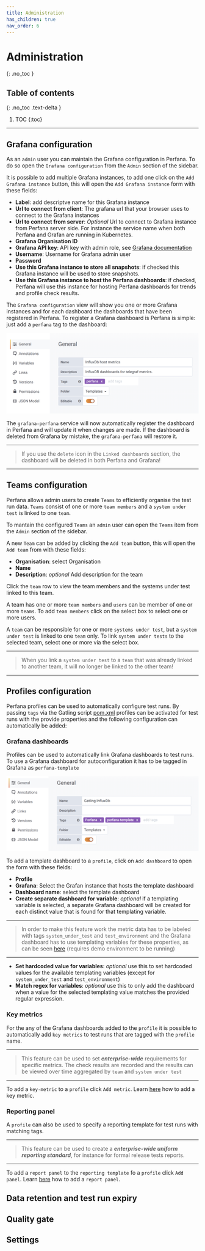 ```yaml
---
title: Administration
has_children: true
nav_order: 6
---
```


# Administration
{: .no_toc }

## Table of contents
{: .no_toc .text-delta }

1. TOC
{:toc}

---


## Grafana configuration

As an `admin` user you can maintain the Grafana configuration in Perfana. To do so open the `Grafana configuration` from the `Admin` section of the sidebar.

It is possible to add multiple Grafana instances, to add one click on the `Add Grafana instance` button, this will open the `Add Grafana instance` form with these fields:

* **Label**: add descriptve name for this Grafana instance
* **Url to connect from client**: The grafana url that your browser uses to connect to the Grafana instances
* **Url to connect from server**: *Optional* Url to connect to Grafana instance from Perfana server side. For instance the service name when both Perfana and Grafan are running in Kubernetes.
* **Grafana Organisation ID**
* **Grafana API key**: API key with admin role, see [Grafana documentation](https://grafana.com/docs/grafana/latest/http_api/auth/#create-api-token)
* **Username**: Username for Grafana admin user
* **Password**
* **Use this Grafana instance to store all snapshots**: if checked this Grafana instance will be used to store snapshots.
* **Use this Grafana instance to host the Perfana dashboards**: if checked, Perfana will use this instance for hosting Perfana dashboards for trends and profile check results.

The `Grafana configuration` view will show you one or more Grafana instances and for each dashboard the dashboards that have been registered in Perfana. To register a Grafana dashboard is Perfana is simple: just add a `perfana` tag to the dashboard:

![Grafana dashboard tags](../images/grafana-dashboard-tags.png)

The `grafana-perfana` service will now automatically register the dashboard in Perfana and will update it when changes are made. If the dashboard is deleted from Grafana by mistake, the `grafana-perfana` will restore it. 

--- 
> If you use the `delete` icon in the `Linked dashboards` section, the dashboard will be deleted in both Perfana and Grafana!
---
## Teams configuration

Perfana allows admin users to create `Teams` to efficiently organise the test run data. `Teams` consist of one or more `team members` and a `system under test` is linked to one `team`.

To mantain the configured `Teams` an `admin` user can open the `Teams` item from the `Admin` section of the sidebar.

A new `Team` can be added by clicking the `Add team` button, this will open the `Add team` from with these fields:

* **Organisation**: select Organisation
* **Name**
* **Description**: *optional* Add description for the team

Click the `team` row to view the team members and the systems under test linked to this team.

A team has one or more `team members` and `users` can be member of one or more `teams`. To add `team members` click on the select box to select one or more users.

A `team` can be responsible for one or more `systems under test`, but a `system under test` is linked to one `team` only. To link `system under tests` to the selected team, select one or more via the select box.

---
> When you link a `system under test` to a `team` that was already linked to another team, it will no longer be linked to the other team!
---
## Profiles configuration

Perfana profiles can be used to automatically configure test runs. By passing `tags` via the Gatling script [pom.xml](https://github.com/perfana/perfana-gatling-afterburner/blob/master/pom.xml#L252) profiles can be activated for test runs with the provide properties and the following configuration can automatically be added:

### Grafana dashboards

Profiles can be used to automatically link Grafana dashboards to test runs. To use a Grafana dashboard for autoconfiguration it has to be tagged in Grafana as `perfana-template`

![Perfana template tag](../images/perfana-template-tag.png)

To add a template dashboard to a `profile`, click on `Add dashboard` to open the form with these fields:

* **Profile**
* **Grafana**: Select the Grafan instance that hosts the template dashboard
* **Dashboard name**: select the template dashboard
* **Create separate dashboard for variable**: *optional* if a templating variable is selected, a separate Grafana dashboard will be created for each distinct value that is found for that templating variable.

---
> In order to make this feature work the metric data has to be labeled with tags `system_under_test` and `test_environment` and the Grafana dashboard has to use templating variables for these properties, as can be seen [here](http://localhost:3000/d/template-gatling-influx/gatling-influxdb?editview=templating&orgId=1&theme=light) (requires demo environment to be running)
---
* **Set hardcoded value for variables**: *optional* use this to set hardcoded values for the available templating variables (except for `system_under_test` and `test_environment`)
* **Match regex for variables**: *optional* use this to only add the dashboard when a value for the selected templating value matches the provided regular expression.

### Key metrics

For the any of the Grafana dashboards added to the `profile` it is possible to automatically add `key metrics` to test runs that are tagged with the `profile` name.

--- 
> This feature can be used to set ***enterprise-wide*** requirements for specific metrics. The check results are recorded and the results can be viewed over time aggregated by `team` and `system under test`
--- 

To add a `key-metric` to a `profile` click `Add metric`. Learn [here](https://perfana.github.io/perfana-docs/docs/testconfiguration/testconfiguration.html#add-key-metric) how to add a key metric.

### Reporting panel

A `profile` can also be used to specify a reporting template for test runs with matching tags.

--- 
> This feature can be used to create a ***enterprise-wide uniform reporting standard***, for instance for formal release tests reports.
--- 
To add a `report panel` to the `reporting template` fo a `profile` click `Add panel`. Learn [here](https://perfana.github.io/perfana-docs/docs/testconfiguration/testconfiguration.html#reporting-template) how to add a `report panel`.

## Data retention and test run expiry

## Quality gate

## Settings

